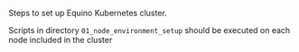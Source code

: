 Steps to set up Equino Kubernetes cluster.

Scripts in directory `01_node_environment_setup` should be executed on each node included in the cluster